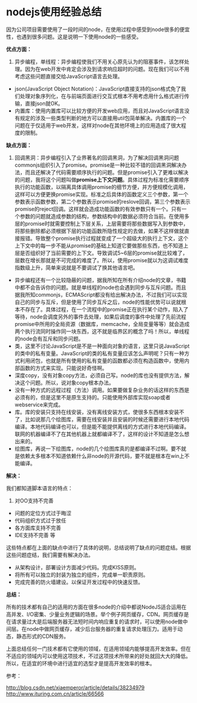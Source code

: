 # nodejs使用经验总结

因为公司项目需要使用了一段时间的node，在使用过程中感受到node很多的便宜性，也遇到很多问题。这是说明一下使用node的一些感受。

**优点方面：**

1. 异步编程，单线程：异步编程使我们不用关心原先认为的阻塞事件，该怎样处理。因为在web开发中肯定会涉及到请求响应超时的问题。现在我们可以不用考虑这些问题直接交给JavaScript语言去处理。
- json(JavaScript Object Notation)：JavaScript直接支持的json格式免了我们处理对象序列化，在与前端页面进行交互式根本不用考虑用什么格式进行传输，直接json就OK。
- 内置库：使用内置库可以比较方便的开发web应用，而且对JavaScript语言没有规定的涉及一些类型判断的地方可以直接用util包简单解决。内置库的一个问题在于仅适用于web开发，这样对node在其他环境上的应用造成了很大程度的限制。

**缺点方面：**

1. 回调黑洞：异步编程引入了业界著名的回调黑洞，为了解决回调黑洞问题commonjs组织引入了promise。promise是一种比较不错的回调黑洞解决办法，而且还解决了代码需要顺序执行的问题。但是promise引入了更难以解决的问题，我将这个问题叫做**promise上下文问题**。具体过程为标准化需要顺序执行的功能函数，以隔离具体调用promise的细节方便，并方便规模化调用，这样可以方便更换promise实现。标准之后具体的函数定义三个参数，第一个参数表示函数参数，第二个参数表示promise的reslove回调，第三个参数表示promise的reject回调。这样就会造成功能函数的有效参数只有一个。只有一个参数的问题就造成参数的结构，参数结构中的数据必须符合当前。在使用多层的promise时就需要控制上下层关系，上层需要将那些数据写入到参数中，将那些删除都必须根据下层的功能函数所隐性规定的去做，如果不这样做就直接报错。导致整个promise执行过程就变成了一个超级大的执行上下文，这个上下文中的每一步不能从promise的基础上知道它要做那些东西，也不知道上层是否组织好了当前需要的上下文。导致调试5~6层的promise就比较难了，层数在增长那就是不可完成的难度了。所以，使用promise就以为这调试难度指数级上升，简单来说就是不要调试了换其他语言吧。
- 异步编程还有一个比较隐蔽的问题，据我所知在所有介绍node的文章，书籍中都不会告诉你的问题。就是单线程的node也会遇到同步与互斥问题。而且据我所知commonjs，ECMAScript都没有给出解决办法，不过我们可以实现自己的同步与互斥，但是使用了同步互斥之后，node的性能优势可以说就根本不存在了。具体过程，在一个流程中的promise正在执行某个动作，陷入了等待，node会调度另外的事件去处理，如果后调度的事件中处理了先前流程promise中所用的全局资源（数据库，memcache，全局变量等等）就会造成两个执行流同时操作同一块东西，这不就是临界区的概念了吗！所以，单线程的node会有互斥和同步问题。
- 类，这里不讨论JavaScript是不是一种面向对象的语言，这里只说JavaScript的类中的私有变量。JavaScript的类的私有变量应该怎么声明呢？只有一种方式利用闭包，也就是所有使用的私有变量的函数都必须在构造函数中，使用内部函数的方式来实现。只能说好奇怪啊。
- 深度copy，没有对象copy方法，必须自己写。node的库也没有提供方法，解决这个问题。所以，说对象copy根本办法。
- 没有一种方式的远程过程（方法）调用。如果要做复杂业务的话这样的东西是必须有的，但是这里不是原生支持的。只能使用外部库实现soap或者webservice来完成。
- 库。库的安装只支持在线安装，没有离线安装方式，使很多东西根本安装不了，比如说那几个绘图库，需要在线安装并且安装的时候还需要进行本地代码编译。本地代码编译也可以，但是能不能提供离线的方式进行本地代码编译。联网的机器编译不了在其他机器上就都编译不了，这样的设计不知道是怎么想出来的。
- 绘图库，再说一下绘图库，node的几个绘图库真的是都编译不过啊。要不就是依赖太多根本不知道依赖什么非node的开源代码，要不就是根本在win上不能编译。

**解决：**

我们都知道脚本语言的特点：

1. 对OO支持不完善
- 问题的定位方式过于晦涩
- 代码组织方式过于放任
- 各方面库支持不完善
- IDE支持不完善 等

这些特点都在上面的缺点中进行了具体的说明，总结说明了缺点的问题症结。根据这些问题症结，我们需要有解决办法。

- 从架构设计，部署设计方面减少代码。完成KISS原则。
- 将所有可以独立的封装为独立的组件，完成单一职责原则。
- 完成完善的防火墙建设。以保证开发过程中的快速反馈。

**总结：**

所有的技术都有自己的适用的方面在很多node的介绍中都说NodeJS适合运用在高并发、I/O密集、少量业务逻辑的场景。举个例子网页缓存，CDN。网页缓存是在请求量过大是后端服务器无法短时间内响应重复的请求时，可以使用node做中间层。在node中做网页缓存，减少后台服务器的重复请求处理压力。适用于动态，静态形式的CDN服务。

上面总结任何一门技术都有它使用的领域，在适用领域内能够提高开发效率。但在不适应的领域内可以使用这项技术，不过这项技术所带来的好处就回大大的降低。所以，在适宜的环境中进行适宜的选型才是提高开发效率的根本。

参考：

http://blog.csdn.net/xiaemperor/article/details/38234979
http://www.ituring.com.cn/article/66566
